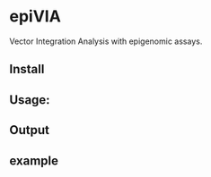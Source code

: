 # epiVIA
Vector Integration Analysis with epigenomic assays.

## Install

## Usage:

## Output

## example
